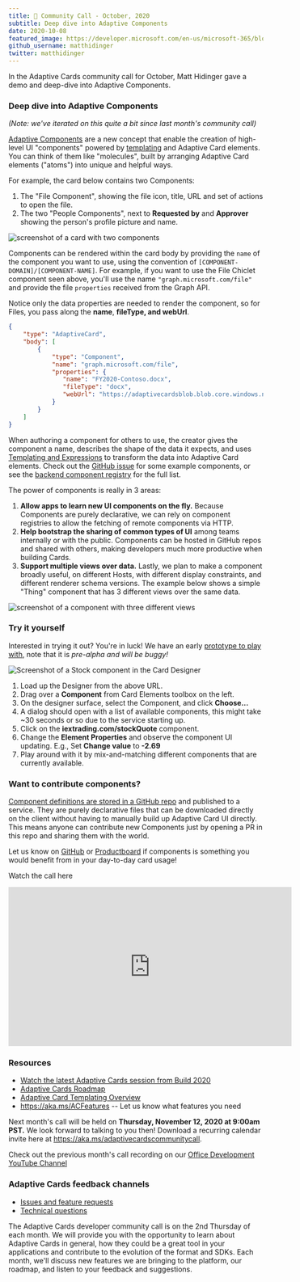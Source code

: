 ```yaml
---
title: 📣 Community Call - October, 2020 
subtitle: Deep dive into Adaptive Components
date: 2020-10-08
featured_image: https://developer.microsoft.com/en-us/microsoft-365/blogs/wp-content/uploads/2020/10/Picture3-1.png
github_username: matthidinger
twitter: matthidinger
---
```


In the Adaptive Cards community call for October, Matt Hidinger gave a demo and deep-dive into Adaptive Components.

### Deep dive into Adaptive Components

*(Note: we've iterated on this quite a bit since last month's community call)*

[Adaptive Components](https://github.com/microsoft/AdaptiveCards/issues/4761) are a new concept that enable the creation of high-level UI "components" powered by [templating](https://aka.ms/ACTemplating) and Adaptive Card elements. You can think of them like "molecules", built by arranging Adaptive Card elements ("atoms") into unique and helpful ways.

For example, the card below contains two Components:

1.  The "File Component", showing the file icon, title, URL and set of actions to open the file.
2.  The two "People Components", next to **Requested by** and **Approver** showing the person's profile picture and name.

![screenshot of a card with two components](https://developer.microsoft.com/en-us/microsoft-365/blogs/wp-content/uploads/2020/10/Picture1-2.png)

Components can be rendered within the card body by providing the `name` of the component you want to use, using the convention of `[COMPONENT-DOMAIN]/[COMPONENT-NAME]`. For example, if you want to use the File Chiclet component seen above, you'll use the name `"graph.microsoft.com/file"` and provide the file `properties` received from the Graph API.

Notice only the data properties are needed to render the component, so for Files, you pass along the **name**, **fileType, and webUrl**.

```json
{
    "type": "AdaptiveCard",
    "body": [
        {
            "type": "Component",
            "name": "graph.microsoft.com/file",
            "properties": {
               "name": "FY2020-Contoso.docx",
               "fileType": "docx",
               "webUrl": "https://adaptivecardsblob.blob.core.windows.net/assets/AdaptiveCardsSpec.docx"
            }
        }
    ]
}
```

When authoring a component for others to use, the creator gives the component a name, describes the shape of the data it expects, and uses [Templating and Expressions](https://aka.ms/ACTemplating) to transform the data into Adaptive Card elements. Check out the [GitHub issue](https://github.com/microsoft/AdaptiveCards/issues/4761) for some example components, or see the [backend component registry](https://github.com/microsoft/adaptivecards-templates/tree/components/components) for the full list.

The power of components is really in 3 areas:

1.  **Allow apps to learn new UI components on the fly.** Because Components are purely declarative, we can rely on component registries to allow the fetching of remote components via HTTP.
2.  **Help bootstrap the sharing of common types of UI** among teams internally or with the public. Components can be hosted in GitHub repos and shared with others, making developers much more productive when building Cards.
3.  **Support multiple views over data.** Lastly, we plan to make a component broadly useful, on different Hosts, with different display constraints, and different renderer schema versions. The example below shows a simple "Thing" component that has 3 different views over the same data.

![screenshot of a component with three different views](https://developer.microsoft.com/en-us/microsoft-365/blogs/wp-content/uploads/2020/10/Picture2-2.png)

### Try it yourself

Interested in trying it out? You're in luck! We have an early [prototype to play with](https://adaptivecardsci.z5.web.core.windows.net/pr/4894/designer), note that it is *pre-alpha and will be buggy!*

![Screenshot of a Stock component in the Card Designer](https://developer.microsoft.com/en-us/microsoft-365/blogs/wp-content/uploads/2020/10/Picture3-1.png)

1.  Load up the Designer from the above URL.
2.  Drag over a **Component** from Card Elements toolbox on the left.
3.  On the designer surface, select the Component, and click **Choose...**
4.  A dialog should open with a list of available components, this might take ~30 seconds or so due to the service starting up.
5.  Click on the **iextrading.com/stockQuote** component.
6.  Change the **Element Properties** and observe the component UI updating. E.g., Set **Change value** to **-2.69**
7.  Play around with it by mix-and-matching different components that are currently available.

### Want to contribute components?

[Component definitions are stored in a GitHub repo](https://github.com/microsoft/adaptivecards-templates/tree/components/components) and published to a service. They are purely declarative files that can be downloaded directly on the client without having to manually build up Adaptive Card UI directly. This means anyone can contribute new Components just by opening a PR in this repo and sharing them with the world.

Let us know on [GitHub](https://github.com/microsoft/AdaptiveCards/issues/4761) or [Productboard](https://adaptivecards.productboard.com/portal/1-adaptive-cards-features/tabs/c88173a2-a3a1-4bc5-ad15-11051b3c7942/features/5478079/portal/expanded) if components is something you would benefit from in your day-to-day card usage!

Watch the call here

<iframe width="560" title="Community Call Recording" height="315" src="https://www.youtube.com/embed/rG5QtL4vhRk" frameborder="0" allow="accelerometer; autoplay; clipboard-write; encrypted-media; gyroscope; picture-in-picture" allowfullscreen="allowfullscreen"></iframe>

### Resources

-   [Watch the latest Adaptive Cards session from Build 2020](https://aka.ms/m365sk134)
-   [Adaptive Cards Roadmap](https://aka.ms/ACRoadmap)
-   [Adaptive Card Templating Overview](https://docs.microsoft.com/en-us/adaptive-cards/templating/)
-   <https://aka.ms/ACFeatures> -- Let us know what features you need

Next month's call will be held on **Thursday, November 12, 2020 at 9:00am PST.** We look forward to talking to you then! Download a recurring calendar invite here at <https://aka.ms/adaptivecardscommunitycall>.

Check out the previous month's call recording on our [Office Development YouTube Channel](https://www.youtube.com/channel/UCV_6HOhwxYLXAGd-JOqKPoQ)

### Adaptive Cards feedback channels

-   [Issues and feature requests](https://github.com/Microsoft/AdaptiveCards/issues)
-   [Technical questions](https://stackoverflow.com/questions/tagged/adaptive-cards)

The Adaptive Cards developer community call is on the 2nd Thursday of each month. We will provide you with the opportunity to learn about Adaptive Cards in general, how they could be a great tool in your applications and contribute to the evolution of the format and SDKs. Each month, we'll discuss new features we are bringing to the platform, our roadmap, and listen to your feedback and suggestions.
